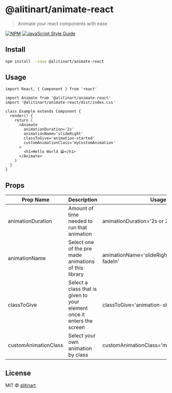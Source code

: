 # @alitinart/animate-react

> Animate your react components with ease

[![NPM](https://img.shields.io/npm/v/@alitinart/animate-react.svg)](https://www.npmjs.com/package/@alitinart/animate-react) [![JavaScript Style Guide](https://img.shields.io/badge/code_style-standard-brightgreen.svg)](https://standardjs.com)

## Install

```bash
npm install --save @alitinart/animate-react
```

## Usage

```tsx
import React, { Component } from 'react'

import Animate from '@alitinart/animate-react'
import '@alitinart/animate-react/dist/index.css'

class Example extends Component {
  render() {
    return (
      <Animate
        animationDuration='2s'
        animationName='slideRight'
        classToGive='animation-started'
        customAnimationClass='myCustomAnimation'
      >
        <h1>Hello World 😁</h1>
      </Animate>
    )
  }
}
```

## Props

| Prop Name            | Description                                                            | Usage                                             |
| -------------------- | ---------------------------------------------------------------------- | ------------------------------------------------- |
| animationDuration    | Amount of time needed to run that animation                            | animationDuration='2s or 2ms'                     |
| animationName        | Select one of the pre made animations of this library                  | animationName='slideRight or slideLeft or fadeIn' |
| classToGive          | Select a class that is given to your element once it enters the screen | classToGive='animation-started'                   |
| customAnimationClass | Select your own animation by class                                     | customAnimationClass='myCustomAnimation'          |

## License

MIT © [alitinart](https://github.com/alitinart)
